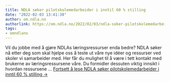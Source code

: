 ```yaml
---
title: NDLA søker pilotskolemedarbeider i inntil 60 % stilling
date: "2022-02-03 13:41:38"
author: om.ndla.no
authorlink: https://om.ndla.no/2022/02/03/ndla-soker-pilotskolemedarbeider-i-inntil-60-stilling/
tags:
- omndlano
---
```

Vil du jobbe med å gjøre NDLAs læringsressurser enda bedre? NDLA søker nå etter deg som skal hjelpe oss å teste ut våre nye idéer og ressurser ved skoler vi samarbeider med. Her får du mulighet til å være i tett kontakt med brukerne av læringsressursene våre. Du formidler dessuten viktig innsikt i hvordan ressursene &#8230; <a href="https://om.ndla.no/2022/02/03/ndla-soker-pilotskolemedarbeider-i-inntil-60-stilling/" class="more-link">Fortsett å lese <span class="screen-reader-text">NDLA søker pilotskolemedarbeider i inntil 60 % stilling</span> <span class="meta-nav">&#8594;</span></a>